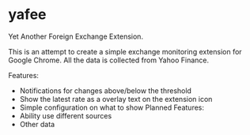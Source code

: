 # yafee
Yet Another Foreign Exchange Extension.

This is an attempt to create a simple exchange monitoring extension for Google Chrome. 
All the data is collected from Yahoo Finance.

Features:
- Notifications for changes above/below the threshold
- Show the latest rate as a overlay text on the extension icon
- Simple configuration on what to show
Planned Features:
- Ability use different sources
- Other data
